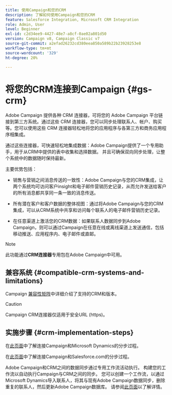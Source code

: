 ```yaml
---
title: 使用Campaign和您的CRM
description: 了解如何使用Campaign和您的CRM
feature: Salesforce Integration, Microsoft CRM Integration
role: Admin, User
level: Beginner
exl-id: c2d34ee9-4427-48e7-a8cf-0ae02a801d50
version: Campaign v8, Campaign Classic v7
source-git-commit: a2efad26232cd380eea850a589b22b23928253e8
workflow-type: tm+mt
source-wordcount: '329'
ht-degree: 20%

---
```


# 将您的CRM连接到Campaign {#gs-crm}

Adobe Campaign 提供各种 CRM 连接器，可将您的 Adobe Campaign 平台链接到第三方系统。通过这些 CRM 连接器，您可以同步处理联系人、帐户、购买等。您可以使用这些 CRM 连接器轻松地将您的应用程序与各第三方和商务应用程序相集成。

通过这些连接器，可快速轻松地集成数据：Adobe Campaign提供了一个专用助手，用于从CRM中提供的表中收集和选择数据。 并且可确保双向同步处理，让整个系统中的数据随时保持最新。

主要优势包括：

* 销售与营销之间消息传送的一致性：Adobe Campaign与您的CRM集成，让两个系统均可访问客户insight和电子邮件营销历史记录，从而允许发送给客户的所有消息都共享同一条一致的消息传送。

* 所有潜在客户和客户数据的整体视图：通过将Adobe Campaign与您的CRM集成，可以从CRM系统中共享和访问每个联系人的电子邮件营销历史记录。

* 在任意渠道上激活您的CRM数据：如果联系人数据同步到Adobe Campaign，则可以通过Campaign在任意在线或离线渠道上发送通信，包括移动推送、应用程序内、电子邮件或直邮。


>[!NOTE]
>
>此功能通过&#x200B;**CRM连接器**&#x200B;专用包在Adobe Campaign中可用。

## 兼容系统 {#compatible-crm-systems-and-limitations}

Campaign [兼容性矩阵](../start/compatibility-matrix.md)中详细介绍了支持的CRM和版本。

>[!CAUTION]
>
> Campaign CRM连接器仅适用于安全URL (https)。

## 实施步骤 {#crm-implementation-steps}

在[此页面](ac-ms-dyn.md)中了解连接Campaign和Microsoft Dynamics的分步过程。

在[此页面](ac-sfdc.md)中了解连接Campaign和Salesforce.com的分步过程。

Adobe Campaign和CRM之间的数据同步通过专用工作流活动执行。 构建您的工作流以自动执行Campaign与CRM之间的同步。 您可以创建一个工作流，以通过Microsoft Dynamics导入联系人，将其与现有Adobe Campaign数据同步，删除重复的联系人，然后更新Adobe Campaign数据库。 请参阅[此页面](crm-data-sync.md)以了解详情。

